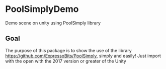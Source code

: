 # PoolSimplyDemo
Demo scene on unity using PoolSimply library 

## Goal

The purpose of this package is to show the use of the library https://github.com/ExpressoBits/PoolSimply, simply and easily!
Just import with the open with the 2017 version or greater of the Unity
